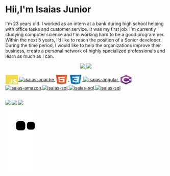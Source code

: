 <h1>Hii,I'm Isaias Junior</h1>

<p>
 I'm 23 years old. I worked as an intern at a bank during high school helping with office tasks and  customer service. It was my first job. 
 I'm currently studying computer science and I'm working hard to be a good programmer. 
 Within the next 5 years, I’d like to reach the position of a Senior developer. During the time period, I would like to help the organizations improve their business, create a personal network of highly specialized professionals and learn as much as I can.
 </p>
<div align="center">
  <a href="https://github.com/B4rry4ll3n">
  <img height="180em" src="https://github-readme-stats.vercel.app/api?username=B4rry4ll3n&show_icons=true&theme=dark&include_all_commits=true&count_private=true"/>
  <img height="180em" src="https://github-readme-stats.vercel.app/api/top-langs/?username=B4rry4ll3n&layout=compact&langs_count=7&theme=dark"/>
</div>
<div style="display: inline_block"><br>
  <img align="center" alt="isaias-Js" height="30" width="40" src="https://raw.githubusercontent.com/devicons/devicon/master/icons/javascript/javascript-plain.svg">
  <img align="center" alt="isaias-apache" height="30" width="40" src="https://cdn.jsdelivr.net/gh/devicons/devicon/icons/apache/apache-original-wordmark.svg">
  <img align="center" alt="isaias-HTML" height="30" width="40" src="https://raw.githubusercontent.com/devicons/devicon/master/icons/html5/html5-original.svg">
  <img align="center" alt="isaias-CSS" height="30" width="40" src="https://raw.githubusercontent.com/devicons/devicon/master/icons/css3/css3-original.svg">
  <img align="center" alt="isaias-angular" height="30" width="40" src="https://cdn.jsdelivr.net/gh/devicons/devicon/icons/angularjs/angularjs-original.svg">
  <img align="center" alt="isaias-Csharp" height="30" width="40" src="https://raw.githubusercontent.com/devicons/devicon/master/icons/csharp/csharp-original.svg">
  <img align="center" alt="isaias-amazon" height="30" width="40" src="https://cdn.jsdelivr.net/gh/devicons/devicon/icons/amazonwebservices/amazonwebservices-original-wordmark.svg" />
 <img align="center" alt="isaias-sql" height="30" width="40" src="https://cdn.jsdelivr.net/gh/devicons/devicon/icons/mysql/mysql-original-wordmark.svg" />
  <img align="center" alt="isaias-sql" height="30" width="40" src="https://cdn.jsdelivr.net/gh/devicons/devicon/icons/java/java-original-wordmark.svg" />
  <img align="center" alt="isaias-sql" height="30" width="40" src="https://cdn.jsdelivr.net/gh/devicons/devicon/icons/git/git-original-wordmark.svg" />
                 
</div>
  
  ##
 
<div> 

  <a href="https://instagram.com/isaias_barry1" target="_blank"><img src="https://img.shields.io/badge/-Instagram-%23E4405F?style=for-the-badge&logo=instagram&logoColor=white" target="_blank"></a>
  <a href = "mailto:isaiasbarry1998@gmail.com"><img src="https://img.shields.io/badge/-Gmail-%23333?style=for-the-badge&logo=gmail&logoColor=white" target="_blank"></a>
  <a href="https://www.linkedin.com/in/isaiasjunior99905" target="_blank"><img src="https://img.shields.io/badge/-LinkedIn-%230077B5?style=for-the-badge&logo=linkedin&logoColor=white" target="_blank"></a> 
 
  ![Snake animation](https://github.com/B4rry4ll3n/b4rry4ll3n/blob/output/github-contribution-grid-snake.svg)
 
</div>
